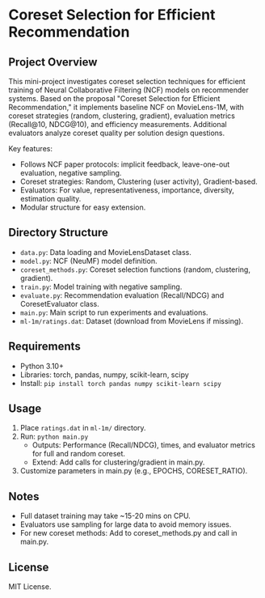 # Coreset Selection for Efficient Recommendation

## Project Overview
This mini-project investigates coreset selection techniques for efficient training of Neural Collaborative Filtering (NCF) models on recommender systems. Based on the proposal "Coreset Selection for Efficient Recommendation," it implements baseline NCF on MovieLens-1M, with coreset strategies (random, clustering, gradient), evaluation metrics (Recall@10, NDCG@10), and efficiency measurements. Additional evaluators analyze coreset quality per solution design questions.

Key features:
- Follows NCF paper protocols: implicit feedback, leave-one-out evaluation, negative sampling.
- Coreset strategies: Random, Clustering (user activity), Gradient-based.
- Evaluators: For value, representativeness, importance, diversity, estimation quality.
- Modular structure for easy extension.

## Directory Structure
- `data.py`: Data loading and MovieLensDataset class.
- `model.py`: NCF (NeuMF) model definition.
- `coreset_methods.py`: Coreset selection functions (random, clustering, gradient).
- `train.py`: Model training with negative sampling.
- `evaluate.py`: Recommendation evaluation (Recall/NDCG) and CoresetEvaluator class.
- `main.py`: Main script to run experiments and evaluations.
- `ml-1m/ratings.dat`: Dataset (download from MovieLens if missing).

## Requirements
- Python 3.10+
- Libraries: torch, pandas, numpy, scikit-learn, scipy
- Install: `pip install torch pandas numpy scikit-learn scipy`

## Usage
1. Place `ratings.dat` in `ml-1m/` directory.
2. Run: `python main.py`
   - Outputs: Performance (Recall/NDCG), times, and evaluator metrics for full and random coreset.
   - Extend: Add calls for clustering/gradient in main.py.
3. Customize parameters in main.py (e.g., EPOCHS, CORESET_RATIO).

## Notes
- Full dataset training may take ~15-20 mins on CPU.
- Evaluators use sampling for large data to avoid memory issues.
- For new coreset methods: Add to coreset_methods.py and call in main.py.

## License
MIT License.
